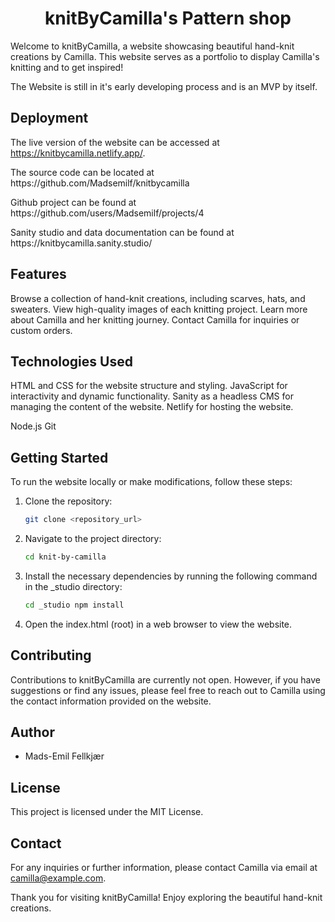 <h1 align="center">
 knitByCamilla's Pattern shop
</h1>

Welcome to knitByCamilla, a website showcasing beautiful hand-knit creations by Camilla. This website serves as a portfolio to display Camilla's knitting and to get inspired! 

The Website is still in it's early developing process and is an MVP by itself.


## Deployment
The live version of the website can be accessed at https://knitbycamilla.netlify.app/.
<p>
The source code can be located at https://github.com/Madsemilf/knitbycamilla
<p>
Github project can be found at https://github.com/users/Madsemilf/projects/4
<p>	
Sanity studio and data documentation can be found at https://knitbycamilla.sanity.studio/

## Features
Browse a collection of hand-knit creations, including scarves, hats, and sweaters.
View high-quality images of each knitting project.
Learn more about Camilla and her knitting journey.
Contact Camilla for inquiries or custom orders.

## Technologies Used
HTML and CSS for the website structure and styling.
JavaScript for interactivity and dynamic functionality.
Sanity as a headless CMS for managing the content of the website.
Netlify for hosting the website.

Node.js
Git

## Getting Started

To run the website locally or make modifications, follow these steps:

1. Clone the repository:

   	```bash
   	git clone <repository_url>

2. Navigate to the project directory:

	```bash
	cd knit-by-camilla

3. Install the necessary dependencies by running the following command in the _studio directory:

	```bash
	cd _studio npm install
	
4. Open the index.html (root) in a web browser to view the website.


## Contributing
Contributions to knitByCamilla are currently not open. However, if you have suggestions or find any issues, please feel free to reach out to Camilla using the contact information provided on the website.
	
## Author
- Mads-Emil Fellkjær
	
## License
This project is licensed under the MIT License.

## Contact
For any inquiries or further information, please contact Camilla via email at camilla@example.com.

Thank you for visiting knitByCamilla! Enjoy exploring the beautiful hand-knit creations.

